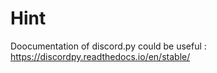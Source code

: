 # Hint

Doocumentation  of discord.py could be useful : https://discordpy.readthedocs.io/en/stable/
